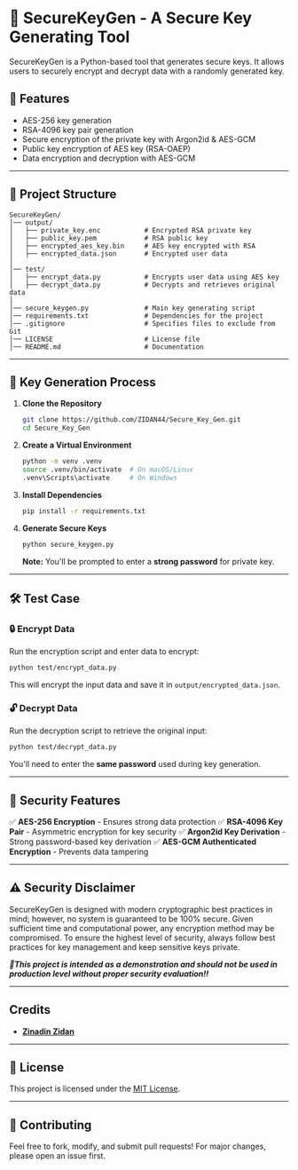 # 🔐 SecureKeyGen - A Secure Key Generating Tool

SecureKeyGen is a Python-based tool that generates secure keys. It allows users to securely encrypt and decrypt data with a randomly generated key.

## 🚀 Features
- AES-256 key generation
- RSA-4096 key pair generation
- Secure encryption of the private key with Argon2id & AES-GCM
- Public key encryption of AES key (RSA-OAEP)
- Data encryption and decryption with AES-GCM

---

## 📂 Project Structure
```
SecureKeyGen/
│── output/
│   ├── private_key.enc           # Encrypted RSA private key
│   ├── public_key.pem            # RSA public key
│   ├── encrypted_aes_key.bin     # AES key encrypted with RSA
│   ├── encrypted_data.json       # Encrypted user data
│
│── test/
│   ├── encrypt_data.py           # Encrypts user data using AES key
│   ├── decrypt_data.py           # Decrypts and retrieves original data
│
│── secure_keygen.py              # Main key generating script
│── requirements.txt              # Dependencies for the project
│── .gitignore                    # Specifies files to exclude from Git
│── LICENSE                       # License file
│── README.md                     # Documentation
```

---

## 🔑 Key Generation Process
1. **Clone the Repository**
   ```sh
   git clone https://github.com/ZIDAN44/Secure_Key_Gen.git
   cd Secure_Key_Gen
   ```

2. **Create a Virtual Environment**
   ```sh
   python -m venv .venv
   source .venv/bin/activate  # On macOS/Linux
   .venv\Scripts\activate     # On Windows
   ```

3. **Install Dependencies**
   ```sh
   pip install -r requirements.txt
   ```

4. **Generate Secure Keys**
   ```sh
   python secure_keygen.py
   ```
   **Note:** You'll be prompted to enter a **strong password** for private key.

---

## 🛠️ Test Case

### 🔒 Encrypt Data
Run the encryption script and enter data to encrypt:
```sh
python test/encrypt_data.py
```
This will encrypt the input data and save it in `output/encrypted_data.json`.

### 🔓 Decrypt Data
Run the decryption script to retrieve the original input:
```sh
python test/decrypt_data.py
```
You'll need to enter the **same password** used during key generation.

---

## 🔐 Security Features
✅ **AES-256 Encryption** - Ensures strong data protection
✅ **RSA-4096 Key Pair** - Asymmetric encryption for key security
✅ **Argon2id Key Derivation** - Strong password-based key derivation
✅ **AES-GCM Authenticated Encryption** - Prevents data tampering

---

## ⚠️ Security Disclaimer
SecureKeyGen is designed with modern cryptographic best practices in mind; however, no system is guaranteed to be 100% secure.
Given sufficient time and computational power, any encryption method may be compromised.
To ensure the highest level of security, always follow best practices for key management and keep sensitive keys private.

***🚨This project is intended as a demonstration and should not be used in production level without proper security evaluation!!***

---

## Credits

- [**Zinadin Zidan**](https://github.com/ZIDAN44)

---

## 📝 License
This project is licensed under the [MIT License](LICENSE).

---

## 📢 Contributing
Feel free to fork, modify, and submit pull requests! For major changes, please open an issue first.
